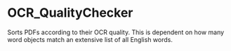 # OCR_QualityChecker
Sorts PDFs according to their OCR quality. This is dependent on how many word objects match an extensive list of all English words.

